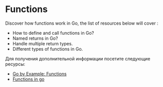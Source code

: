# Functions

Discover how functions work in Go, the list of resources below will cover :

- How to define and call functions in Go?
- Named returns in Go?
- Handle multiple return types.
- Different types of functions in Go.

Для получения дополнительной информации посетите следующие ресурсы:

- [Go by Example: Functions](https://gobyexample.com/functions)
- [Functions in go](https://www.golangprograms.com/go-language/functions.html)
